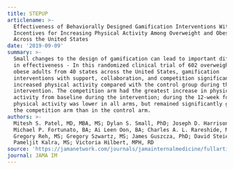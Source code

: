 ```yaml
---
title: STEPUP
articlename: >-
  Effectiveness of Behaviorally Designed Gamification Interventions With Social
  Incentives for Increasing Physical Activity Among Overweight and Obese Adults
  Across the United States
date: '2019-09-09'
summary: >-
  Small changes to the design of gamification can lead to important differences
  in effectiveness - In this randomized clinical trial of 602 overweight and
  obese adults from 40 states across the United States, gamification
  interventions with support, collaboration, and competition significantly
  increased physical activity compared with the control group during the 24-week
  intervention. The competition arm had the greatest increase in physical
  activity from baseline during the intervention; during the 12-week follow-up,
  physical activity was lower in all arms, but remained significantly greater in
  the competition arm than in the control arm.
authors: >-
  Mitesh S. Patel, MD, MBA, MS; Dylan S. Small, PhD; Joseph D. Harrison, BS;
  Michael P. Fortunato, BA; Ai Leen Oon, BA; Charles A. L. Rareshide, MS;
  Gregory Reh, MS; Gregory Szwartz, MS; James Guszcza, PhD; David Steier, PhD;
  Pameljit Kalra, MS; Victoria Hilbert, MPH, RD
source: 'https://jamanetwork.com/journals/jamainternalmedicine/fullarticle/2749761'
journal: JAMA IM
---
```


